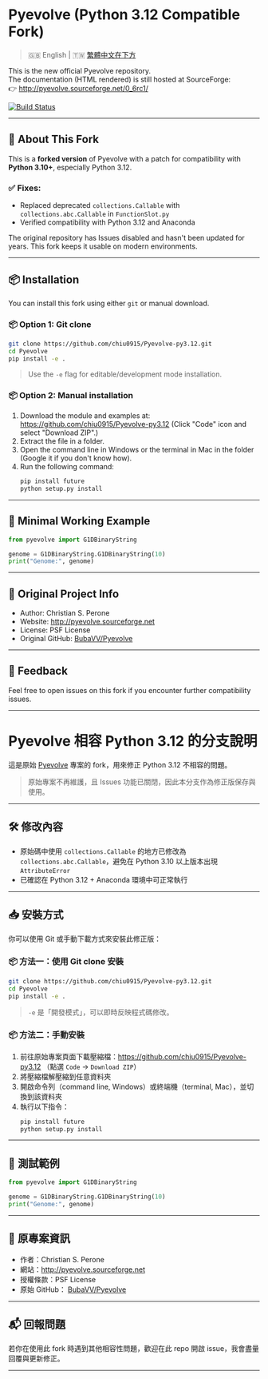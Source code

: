 # Pyevolve (Python 3.12 Compatible Fork)

> 🇬🇧 English | 🇹🇼 [繁體中文在下方](#pyevolve-相容-python-312-的分支說明)

This is the new official Pyevolve repository.  
The documentation (HTML rendered) is still hosted at SourceForge:  
👉 http://pyevolve.sourceforge.net/0_6rc1/

[![Build Status](https://travis-ci.org/BubaVV/Pyevolve.svg?branch=master)](https://travis-ci.org/BubaVV/Pyevolve)

---

## 🔧 About This Fork

This is a **forked version** of Pyevolve with a patch for compatibility with **Python 3.10+**, especially Python 3.12.

### ✅ Fixes:
- Replaced deprecated `collections.Callable` with `collections.abc.Callable` in `FunctionSlot.py`
- Verified compatibility with Python 3.12 and Anaconda

The original repository has Issues disabled and hasn't been updated for years. This fork keeps it usable on modern environments.

---

## 📦 Installation
You can install this fork using either `git` or manual download.

### 📦 Option 1: Git clone

```bash
git clone https://github.com/chiu0915/Pyevolve-py3.12.git
cd Pyevolve
pip install -e .
```

> Use the `-e` flag for editable/development mode installation.

### 📦 Option 2: Manual installation

1. Download the module and examples at: https://github.com/chiu0915/Pyevolve-py3.12 (Click "Code" icon and select "Download ZIP".)  
2. Extract the file in a folder.  
3. Open the command line in Windows or the terminal in Mac in the folder (Google it if you don't know how).  
4. Run the following command:  
   ```bash
   pip install future
   python setup.py install
   ```


---

## 🧪 Minimal Working Example

```python
from pyevolve import G1DBinaryString

genome = G1DBinaryString.G1DBinaryString(10)
print("Genome:", genome)
```

---

## 📜 Original Project Info

- Author: Christian S. Perone  
- Website: http://pyevolve.sourceforge.net  
- License: PSF License  
- Original GitHub: [BubaVV/Pyevolve](https://github.com/BubaVV/Pyevolve)

---

## 🙋 Feedback

Feel free to open issues on this fork if you encounter further compatibility issues.

---

# Pyevolve 相容 Python 3.12 的分支說明

這是原始 [Pyevolve](https://github.com/BubaVV/Pyevolve) 專案的 fork，用來修正 Python 3.12 不相容的問題。

> 原始專案不再維護，且 Issues 功能已關閉，因此本分支作為修正版保存與使用。

---

## 🛠️ 修改內容

- 原始碼中使用 `collections.Callable` 的地方已修改為 `collections.abc.Callable`，避免在 Python 3.10 以上版本出現 `AttributeError`
- 已確認在 Python 3.12 + Anaconda 環境中可正常執行

---

## 📥 安裝方式
你可以使用 Git 或手動下載方式來安裝此修正版：

### 📦 方法一：使用 Git clone 安裝

```bash
git clone https://github.com/chiu0915/Pyevolve-py3.12.git
cd Pyevolve
pip install -e .
```

> `-e` 是「開發模式」，可以即時反映程式碼修改。

### 📦 方法二：手動安裝

1. 前往原始專案頁面下載壓縮檔：https://github.com/chiu0915/Pyevolve-py3.12 （點選 `Code` → `Download ZIP`）  
2. 將壓縮檔解壓縮到任意資料夾  
3. 開啟命令列（command line, Windows）或終端機（terminal, Mac），並切換到該資料夾  
4. 執行以下指令：  
   ```bash
   pip install future
   python setup.py install
   ```

---

## 🚀 測試範例

```python
from pyevolve import G1DBinaryString

genome = G1DBinaryString.G1DBinaryString(10)
print("Genome:", genome)
```

---

## 🧾 原專案資訊

- 作者：Christian S. Perone  
- 網站：http://pyevolve.sourceforge.net  
- 授權條款：PSF License  
- 原始 GitHub： [BubaVV/Pyevolve](https://github.com/BubaVV/Pyevolve)

---

## 📬 回報問題

若你在使用此 fork 時遇到其他相容性問題，歡迎在此 repo 開啟 issue，我會盡量回覆與更新修正。

---
